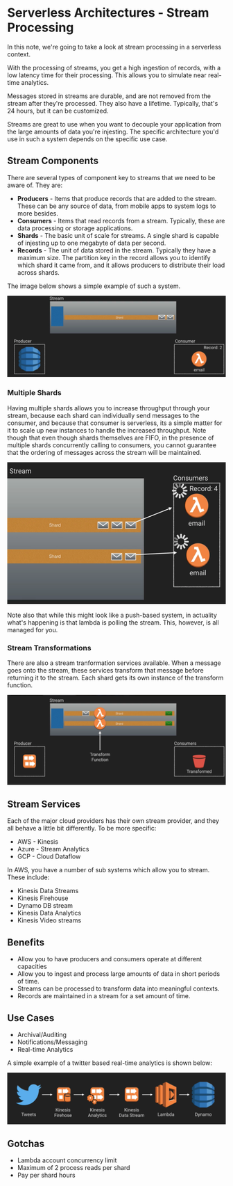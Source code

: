 # Serverless Architectures - Stream Processing

In this note, we're going to take a look at stream processing in a serverless context. 

With the processing of streams, you get a high ingestion of records, with a low latency time for their processing. This allows you to simulate near real-time analytics. 

Messages stored in streams are durable, and are not removed from the stream after they're processed. They also have a lifetime. Typically, that's 24 hours, but it can be customized.

Streams are great to use when you want to decouple your application from the large amounts of data you're injesting. The specific architecture you'd use in such a system depends on the specific use case.

## Stream Components

There are several types of component key to streams that we need to be aware of. They are:

* **Producers** - Items that produce records that are added to the stream. These can be any source of data, from mobile apps to system logs to more besides.
* **Consumers** - Items that read records from a stream. Typically, these are data processing or storage applications.
* **Shards** - The basic unit of scale for streams. A single shard is capable of injesting up to one megabyte of data per second.
* **Records** - The unit of data stored in the stream. Typically they have a maximum size. The partition key in the record allows you to identify which shard it came from, and it allows producers to distribute their load across shards.

The image below shows a simple example of such a system.

![e7a937ce.png](attachments/e7a937ce.png)

### Multiple Shards

Having multiple shards allows you to increase throughput through your stream, because each shard can individually send messages to the consumer, and because that consumer is serverless, its a simple matter for it to scale up new instances to handle the increased throughput. Note though that even though shards themselves are FIFO, in the presence of multiple shards concurrently calling to consumers, you cannot guarantee that the ordering of messages across the stream will be maintained.

![bc5ff1e4.png](attachments/bc5ff1e4.png)

Note also that while this might look like a push-based system, in actuality what's happening is that lambda is polling the stream. This, however, is all managed for you.

### Stream Transformations

There are also a stream tranformation services available. When a message goes onto the stream, these services transform that message before returning it to the stream. Each shard gets its own instance of the transform function.

![a038b0d5.png](attachments/a038b0d5.png)

## Stream Services

Each of the major cloud providers has their own stream provider, and they all behave a little bit differently. To be more specific:

* AWS - Kinesis
* Azure - Stream Analytics
* GCP - Cloud Dataflow

In AWS, you have a number of sub systems which allow you to stream. These include:

* Kinesis Data Streams
* Kinesis Firehouse
* Dynamo DB stream
* Kinesis Data Analytics
* Kinesis Video streams

## Benefits

* Allow you to have producers and consumers operate at different capacities
* Allow you to ingest and process large amounts of data in short periods of time.
* Streams can be processed to transform data into meaningful contexts.
* Records are maintained in a stream for a set amount of time.

## Use Cases

* Archival/Auditing
* Notifications/Messaging
* Real-time Analytics

A simple example of a twitter based real-time analytics is shown below:

![eb3cef05.png](attachments/eb3cef05.png)

## Gotchas

* Lambda account concurrency limit
* Maximum of 2 process reads per shard
* Pay per shard hours

